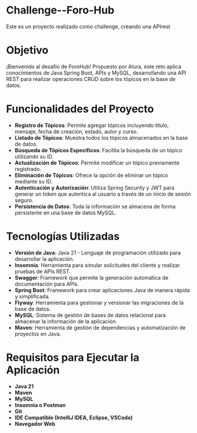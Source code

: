 # Challenge--Foro-Hub

Este es un proyecto realizado como challenge, creando una APIrest

# Objetivo
¡Bienvenido al desafío de ForoHub! Propuesto por Alura, este reto aplica conocimientos de Java Spring Boot, APIs y MySQL, desarrollando una API REST para realizar operaciones CRUD sobre los tópicos en la base de datos.

# Funcionalidades del Proyecto

- **Registro de Tópicos**: Permite agregar tópicos incluyendo título, mensaje, fecha de creación, estado, autor y curso.  
- **Listado de Tópicos**: Muestra todos los tópicos almacenados en la base de datos.  
- **Búsqueda de Tópicos Específicos**: Facilita la búsqueda de un tópico utilizando su ID.  
- **Actualización de Tópicos**: Permite modificar un tópico previamente registrado.  
- **Eliminación de Tópicos**: Ofrece la opción de eliminar un tópico mediante su ID.  
- **Autenticación y Autorización**: Utiliza Spring Security y JWT para generar un token que autentica al usuario a través de un inicio de sesión seguro.  
- **Persistencia de Datos**: Toda la información se almacena de forma persistente en una base de datos MySQL.

# Tecnologías Utilizadas

- **Versión de Java**: Java 21 - Lenguaje de programación utilizado para desarrollar la aplicación.  
- **Insomnia**: Herramienta para simular solicitudes del cliente y realizar pruebas de APIs REST.  
- **Swagger**: Framework que permite la generación automática de documentación para APIs.  
- **Spring Boot**: Framework para crear aplicaciones Java de manera rápida y simplificada.  
- **Flyway**: Herramienta para gestionar y versionar las migraciones de la base de datos.  
- **MySQL**: Sistema de gestión de bases de datos relacional para almacenar la información de la aplicación.  
- **Maven**: Herramienta de gestión de dependencias y automatización de proyectos en Java.

 # Requisitos para Ejecutar la Aplicación

- **Java 21**
- **Maven** 
- **MySQL**
- **Insomnia o Postman** 
- **Git** 
- **IDE Compatible (IntelliJ IDEA, Eclipse, VSCode)**  
- **Navegador Web**  

